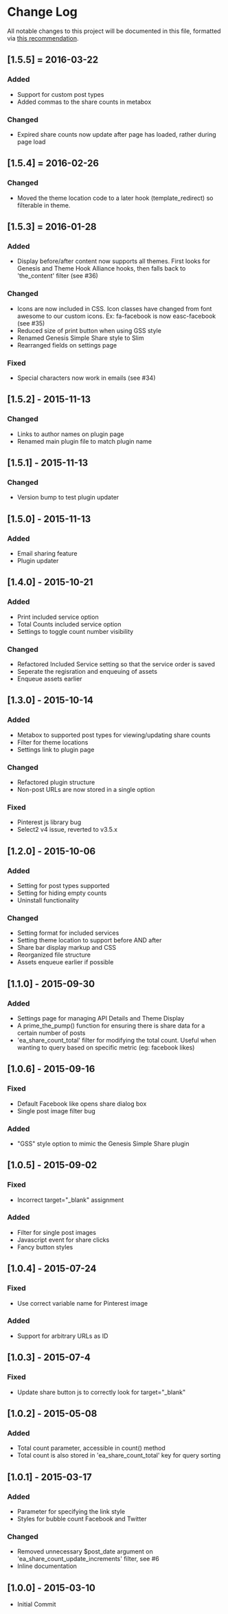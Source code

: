 # Change Log
All notable changes to this project will be documented in this file, formatted via [this recommendation](http://keepachangelog.com/).

## [1.5.5] = 2016-03-22
### Added
- Support for custom post types
- Added commas to the share counts in metabox

### Changed
- Expired share counts now update after page has loaded, rather during page load

## [1.5.4] = 2016-02-26
### Changed
- Moved the theme location code to a later hook (template_redirect) so filterable in theme.

## [1.5.3] = 2016-01-28
### Added
- Display before/after content now supports all themes. First looks for Genesis and Theme Hook Alliance hooks, then falls back to 'the_content' filter (see #36)

### Changed
- Icons are now included in CSS. Icon classes have changed from font awesome to our custom icons. Ex: fa-facebook is now easc-facebook (see #35)
- Reduced size of print button when using GSS style
- Renamed Genesis Simple Share style to Slim
- Rearranged fields on settings page

### Fixed
- Special characters now work in emails (see #34)

## [1.5.2] - 2015-11-13
### Changed
- Links to author names on plugin page
- Renamed main plugin file to match plugin name

## [1.5.1] - 2015-11-13
### Changed
- Version bump to test plugin updater

## [1.5.0] - 2015-11-13
### Added
- Email sharing feature
- Plugin updater

## [1.4.0] - 2015-10-21
### Added
- Print included service option
- Total Counts included service option
- Settings to toggle count number visibility

### Changed
- Refactored Included Service setting so that the service order is saved
- Seperate the regisration and enqueuing of assets
- Enqueue assets earlier

## [1.3.0] - 2015-10-14
### Added
- Metabox to supported post types for viewing/updating share counts
- Filter for theme locations
- Settings link to plugin page

### Changed
- Refactored plugin structure
- Non-post URLs are now stored in a single option

### Fixed
- Pinterest js library bug
- Select2 v4 issue, reverted to v3.5.x

## [1.2.0] - 2015-10-06
### Added
- Setting for post types supported
- Setting for hiding empty counts
- Uninstall functionality

### Changed
- Setting format for included services
- Setting theme location to support before AND after
- Share bar display markup and CSS
- Reorganized file structure
- Assets enqueue earlier if possible

## [1.1.0] - 2015-09-30
### Added
- Settings page for managing API Details and Theme Display
- A prime_the_pump() function for ensuring there is share data for a certain number of posts
- 'ea_share_count_total' filter for modifying the total count. Useful when wanting to query based on specific metric (eg: facebook likes)

## [1.0.6] - 2015-09-16
### Fixed
- Default Facebook like opens share dialog box
- Single post image filter bug
### Added
- "GSS" style option to mimic the Genesis Simple Share plugin

## [1.0.5] - 2015-09-02
### Fixed
- Incorrect target="_blank" assignment

### Added
- Filter for single post images
- Javascript event for share clicks
- Fancy button styles

## [1.0.4] - 2015-07-24
### Fixed
- Use correct variable name for Pinterest image
### Added
- Support for arbitrary URLs as ID

## [1.0.3] - 2015-07-4
### Fixed
- Update share button js to correctly look for target="_blank"

## [1.0.2] - 2015-05-08
### Added
- Total count parameter, accessible in count() method
- Total count is also stored in 'ea_share_count_total' key for query sorting

## [1.0.1] - 2015-03-17
### Added
- Parameter for specifying the link style
- Styles for bubble count Facebook and Twitter

### Changed
- Removed unnecessary $post_date argument on 'ea_share_count_update_increments' filter, see #6
- Inline documentation

## [1.0.0] - 2015-03-10
- Initial Commit